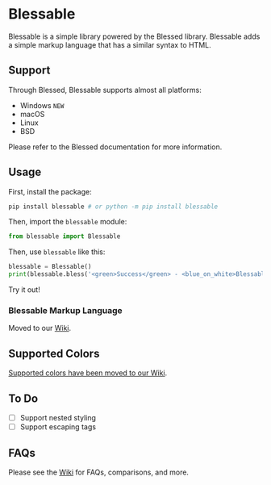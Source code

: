 # Blessable

Blessable is a simple library powered by the Blessed library. Blessable adds a simple markup language that has a similar syntax to HTML.

## Support

Through Blessed, Blessable supports almost all platforms:

 - Windows `NEW`
 - macOS
 - Linux
 - BSD

Please refer to the Blessed documentation for more information.

## Usage

First, install the package:

```python
pip install blessable # or python -m pip install blessable
```

Then, import the `blessable` module:

```python
from blessable import Blessable
```

Then, use `blessable` like this:

```python
blessable = Blessable()
print(blessable.bless('<green>Success</green> - <blue_on_white>Blessable has been installed!</blue_on_white>'))
```

Try it out!

### Blessable Markup Language

Moved to our [Wiki](https://github.com/fakerybakery/blessable/wiki/Documentation#blessable-markup-language).

## Supported Colors

[Supported colors have been moved to our Wiki](https://github.com/fakerybakery/blessable/wiki/Documentation#supported-colors).

## To Do

 - [ ] Support nested styling
 - [ ] Support escaping tags

## FAQs

Please see the [Wiki](https://github.com/fakerybakery/blessable/wiki) for FAQs, comparisons, and more.
